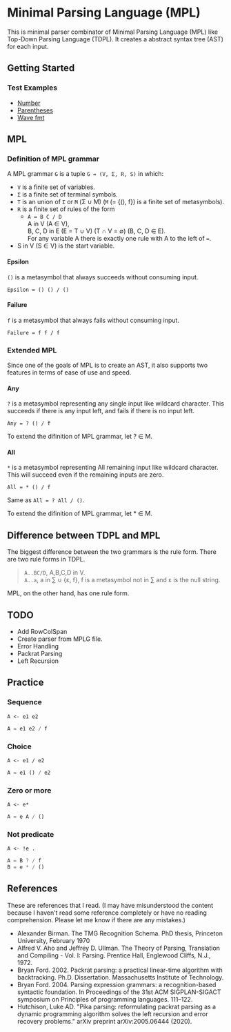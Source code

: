# Minimal Parsing Language (MPL)
This is minimal parser combinator of Minimal Parsing Language (MPL) like Top-Down Parsing Language (TDPL). It creates a abstract syntax tree (AST) for each input.

## Getting Started

### Test Examples
- [Number](tests/number.rs)
- [Parentheses](tests/parentheses.rs)
- [Wave fmt](tests/wave_fmt.rs)

## MPL
### Definition of MPL grammar
A MPL grammar `G` is a tuple `G = (V, Σ, R, S)` in which:
- `V` is a finite set of variables.
- `Σ` is a finite set of terminal symbols.
- `T` is an union of `Σ` or `M` (Σ &cup; M) (`M` (= {(), f}) is a finite set of metasymbols).
- `R` is a finite set of rules of the form
    - `A = B C / D`  
    A in V (A &isin; V),  
    B, C, D in E (E = T &cup; V) (T &cap; V = &empty;) (B, C, D &isin; E).  
    For any variable A there is exactly one rule with A to the left of `=`.
- S in V (S &isin; V) is the start variable.

#### Epsilon
`()` is a metasymbol that always succeeds without consuming input.

```
Epsilon = () () / ()
```

#### Failure
`f` is a metasymbol that always fails without consuming input.

```
Failure = f f / f
```

### Extended MPL
Since one of the goals of MPL is to create an AST, it also supports two features in terms of ease of use and speed.

#### Any
`?` is a metasymbol representing any single input like wildcard character. This succeeds if there is any input left, and fails if there is no input left.

```
Any = ? () / f
```

To extend the difinition of MPL grammar, let ? &isin; M.

#### All
`*` is a metasymbol representing All remaining input like wildcard character. This will succeed even if the remaining inputs are zero.

```
All = * () / f
```

Same as `All = ? All / ()`.

To extend the difinition of MPL grammar, let * &isin; M.

<!---
#### Variable type
Variables can have a type.

If the variable contains a type, it will include the value of that type, such as a token, when the AST is created. Therefore rules decomposed from variable including rule has a role like lexical analysis. The following syntax is a lexical syntax for numbers.

```
Number: String = Digit Numeral / f
Numeral = Digit Numeral / ()
Digit = Zero () / f
Zero = "0" () / One
One = "1" () / Two
// ...
Nine = "9" () / f
```

An error (TODO: maybe failure would be better) will occur if the input cannot be converted to the variable type.

To extend the difinition of MPL grammar, change `A = B C / D` to `A = B C / D` or `A: TYPE = B C / D`, or seperate definition of `V` by including type or not.
--->


<!-- #### Terminal symbol type
Terminal symbols supports several types.

```
A = "A" "abc" / [0, 0, 0]
```

Supports `&str, &[u8]` at this moment. -->

## Difference between TDPL and MPL
The biggest difference between the two grammars is the rule form. There are two rule forms in TDPL.

> `A..BC/D`, A,B,C,D in V.  
> `A..a`, a in &sum; &cup; {&epsilon;, f}, f is a metasymbol not in &sum; and &epsilon; is the null string.

MPL, on the other hand, has one rule form.


<!---
## MPLG (MPL Grammar) syntax
### In PEG like grammar
```rust
// Hierarchical syntax
MPLG = (Line)*
Line = (Rule / LineComment / ()) EndOfLine
Rule = Variable '=' E Space E Space '/' Space E
E = Variable / TerminalSymbol

// Lexical syntax
// Variable
Variable = Uppercase (Alphabet / DecDigit)*

// Terminal symbol
TerminalSymbol = Expression

// Expression
Expression = LiteralExpression / ArrayExpression

// Array
ArrayExpression = "[" ArrayElements? "]"
ArrayElements = Expression ("," Expression)* ","? / Expression ";" Expression

// Literal
LiteralExpression = StringLiteral / IntegerLiteral
// LiteralExpression = CharLiteral / StringLiteral / IntegerLiteral / FloatLiteral

// String
StringLiteral = "\"" ((!("\"" / "\\" / IsolatedCR) . / QuoteEscape / ASCIIEscape / UnicodeEscape / StringContinue)* "\""
StringContinue = "\\" &"\n" 

// Char
// CharLiteral = "\'" (!("\'" / "\n" / "\r" / "\t") . / QuoteEscape / ASCIIEscape / UnicodeEscape) '\''
QuoteEscape = "\\'" / "\\\""
ASCIIEscape = "\\x" OctDigit HexDigit / "\\n" / "\\r" / "\\t" / "\\\\" / "\\0"
UnicodeEscape = "\\u{" (HexDigit "_"*)^1..6 "}"

// Integer
IntegerLiteral = (DecLiteral / HexLiteral) IntegerSuffix?
DecLiteral = DecDigit (DecDigit / "_")*
HexLiteral =  "0x" (HexDigit / "_")* HexDigit (HexDigit / "_")*

IntegerSuffix = "u8" / "u16" / "u32" / "u64" / "u128" / "usize" / "i8" / "i16" / "i32" / "i64" / "i128" / "isize"

// Float
FloatLiteral = DecLiteral "." ()

FloatExponent = ("e" / "E") ("+" / "-")? (DecDigit / "_")* DecDigit (DecDigit / "_")*
FloatSuffix = "f32" / "f64"


// Letters
UppercaseAToF = "A" / "B" / "C" / "D" / "E" / "F"
LowercaseAToF = "a" / "b" / "c" / "d" / "e" / "f"
Uppercase = UppercaseAToF / "G" / "H" / "I" / "J" / "K" / "L" / "M" / "N" / "O" / "P" / "Q" / "R" / "S" / "T" / "U" / "V" / "W" / "X" / "Y" / "Z"
Lowercase = LowercaseAToF / "g" / "h" / "i" / "j" / "k" / "l" / "m" / "n" / "o" / "p" / "q" / "r" / "s" / "t" / "u" / "v" / "w" / "x" / "y" / "z"
Alphabet = Uppercase / Lowercase

// Digits
BinDigit = "0" / "1"
OctDigit = BinDigit / "2" / "3" / "4" / "5" / "6" / "7"
DecDigit = OctDigit / "8" / "9"
HexDigit = DecDigit / UppercaseAToF / LowercaseAToF

// Comment
LineComment = "//" (!("\n") .)*

IsolatedCR = "\r" !"\n" ()
// TODO: Maybe need EOF
EndOfLine = "\n" / "\r\n"
Space = " "
```

### In MPL grammar
--->

## TODO
- Add RowColSpan
- Create parser from MPLG file.
- Error Handling
- Packrat Parsing
- Left Recursion

## Practice
### Sequence
`A <- e1 e2`
```rust
A = e1 e2 / f
```

### Choice
`A <- e1 / e2`
```rust
A = e1 () / e2
```

### Zero or more
`A <- e*`
```rust
A = e A / ()
```

### Not predicate
`A <- !e .`
```rust
A = B ? / f
B = e * / ()
```

## References
These are references that I read. (I may have misunderstood the content because I haven't read some reference completely or have no reading comprehension. Please let me know if there are any mistakes.)

- Alexander Birman. The TMG Recognition Schema. PhD thesis, Princeton University, February 1970
- Alfred V. Aho and Jeffrey D. Ullman. The Theory of Parsing, Translation and Compiling - Vol. I: Parsing. Prentice Hall, Englewood Cliffs, N.J., 1972.
- Bryan Ford. 2002. Packrat parsing: a practical linear-time algorithm with backtracking. Ph.D. Dissertation. Massachusetts Institute of Technology.
- Bryan Ford. 2004. Parsing expression grammars: a recognition-based syntactic foundation. In Proceedings of the 31st ACM SIGPLAN-SIGACT symposium on Principles of programming languages. 111–122.
- Hutchison, Luke AD. "Pika parsing: reformulating packrat parsing as a dynamic programming algorithm solves the left recursion and error recovery problems." arXiv preprint arXiv:2005.06444 (2020).
